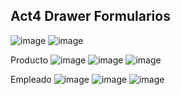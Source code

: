 ## Act4 Drawer Formularios

![image](https://github.com/user-attachments/assets/679b4eb7-4c06-4a6f-916e-bd2aaacc7996)
![image](https://github.com/user-attachments/assets/5564368e-3f28-4b47-a07d-21954415fd8f)

Producto
![image](https://github.com/user-attachments/assets/beaa776c-9294-410f-a459-e269060c7cb4)
![image](https://github.com/user-attachments/assets/096e595c-3c67-4242-85bd-61f592452c62)
![image](https://github.com/user-attachments/assets/e5c0299b-d123-4cce-9ef1-1fad7f7043de)

Empleado
![image](https://github.com/user-attachments/assets/a4db401d-104a-4f21-bd8e-82c120b4acda)
![image](https://github.com/user-attachments/assets/f9adf2d6-d7d6-497e-9ce7-11b1176c8a8f)
![image](https://github.com/user-attachments/assets/c0ab7961-05a8-4e66-b510-bddf08a1921b)

